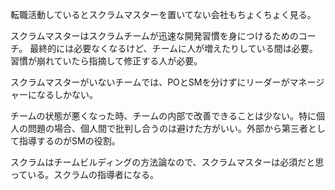 転職活動しているとスクラムマスターを置いてない会社もちょくちょく見る。

スクラムマスターはスクラムチームが迅速な開発習慣を身につけるためのコーチ。
最終的には必要なくなるけど、チームに人が増えたりしている間は必要。
習慣が崩れていたら指摘して修正する人が必要。

スクラムマスターがいないチームでは、POとSMを分けずにリーダーがマネージャーになるしかない。

チームの状態が悪くなった時、チームの内部で改善できることは少ない。特に個人の問題の場合、個人間で批判し合うのは避けた方がいい。外部から第三者として指導するのがSMの役割。

スクラムはチームビルディングの方法論なので、スクラムマスターは必須だと思っている。スクラムの指導者になる。
